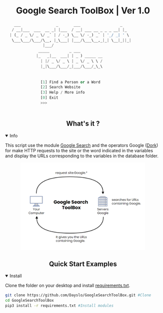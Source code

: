 # <div align="center">Google Search ToolBox | Ver 1.0</div>

``` py
    ___                _       ___                  _     
   / __|___  ___  __ _| |___  / __| ___ __ _ _ _ __| |_   
  | (_ / _ \/ _ \/ _` | / -_) \__ \/ -_) _` | '_/ _| ' \  
   \___\___/\___/\__, |_\___| |___/\___\__,_|_| \__|_||_| 
                 |___/                                    
               _____         _ ___                        
              |_   _|__  ___| | _ ) _____ __              
                | |/ _ \/ _ \ | _ \/ _ \ \ /              
                |_|\___/\___/_|___/\___/_\_\              
                                                                      
                                                                    
                [1] Find a Person or a Word
                [2] Search Website
                [3] Help / More info
                [0] Exit
                >>> 
                   
```

## <div align="center">What's it ?</div>

<details open>
<summary>Info</summary>

This script use the module [Google Search](https://github.com/MarioVilas/googlesearch) and the operators Google ([Dork](https://github.com/redduxi/Google-Dorks-Resources#search-operators)) for make HTTP requests to the site or the word indicated in the variables and display the URLs corresponding to the variables in the database folder.
    
<div align="center">
<img src="https://github.com/Dayslo/Image/blob/main/Google%20Seach%20ToolBox.png" width="80%"/>
</div>
 
</details>

## <div align="center">Quick Start Examples</div>

<details open>
<summary>Install</summary>

Clone the folder on your desktop and install [requirements.txt](https://github.com/Dayslo/GoogleSearchToolBox/blob/main/requirements.txt).

```bash
git clone https://github.com/Dayslo/GoogleSearchToolBox.git #Clone
cd GoogleSearchToolBox
pip3 install -r requirements.txt #Install modules
```

</details>
